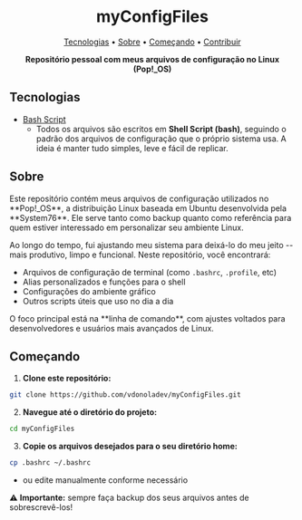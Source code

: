 <h1 align="center" style="font-weight: bold;">myConfigFiles</h1>

<p align="center">
  <a href="#tech">Tecnologias</a> • 
  <a href="#about">Sobre</a> •
  <a href="#started">Começando</a> • 
  <a href="#contribute">Contribuir</a>
</p>

<p align="center">
    <b>Repositório pessoal com meus arquivos de configuração no Linux (Pop!_OS)</b>
</p>

<h2 id="tech">Tecnologias</h2>

- [Bash Script](https://devdocs.io/bash)
  - Todos os arquivos são escritos em **Shell Script (bash)**, seguindo o padrão dos arquivos de configuração que o próprio sistema usa. A ideia é manter tudo simples, leve e fácil de replicar.

<h2 id="about">Sobre</h2>

<p>Este repositório contém meus arquivos de configuração utilizados no **Pop!_OS**, a distribuição Linux baseada em Ubuntu desenvolvida pela **System76**. Ele serve tanto como backup quanto como referência para quem estiver interessado em personalizar seu ambiente Linux.</p>

<p>Ao longo do tempo, fui ajustando meu sistema para deixá-lo do meu jeito -- mais produtivo, limpo e funcional. Neste repositório, você encontrará:</p>

- Arquivos de configuração de terminal (como `.bashrc`, `.profile`, etc)
- Alias personalizados e funções para o shell
- Configurações do ambiente gráfico
- Outros scripts úteis que uso no dia a dia

<p>O foco principal está na **linha de comando**, com ajustes voltados para desenvolvedores e usuários mais avançados de Linux.</p>

<h2 id="started">Começando</h2>

1. **Clone este repositório:**

```bash
git clone https://github.com/vdonoladev/myConfigFiles.git
```

2. **Navegue até o diretório do projeto:**

```bash
cd myConfigFiles
```

3. **Copie os arquivos desejados para o seu diretório home:**

```bash
cp .bashrc ~/.bashrc
```

- ou edite manualmente conforme necessário

⚠️ **Importante:** sempre faça backup dos seus arquivos antes de sobrescrevê-los!
